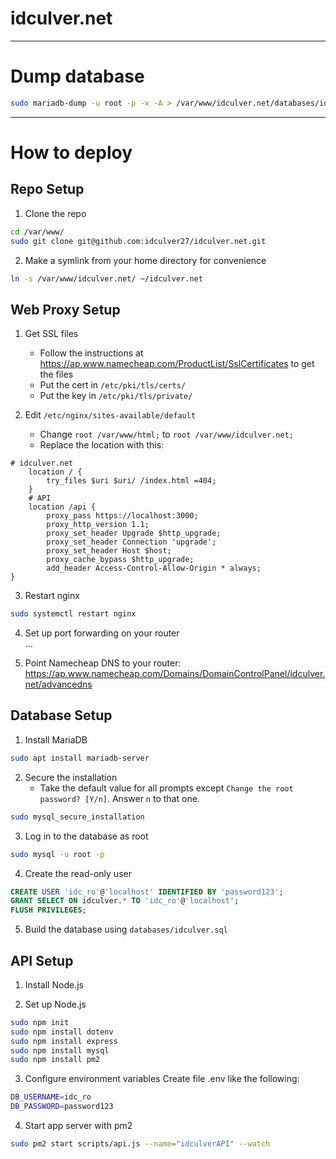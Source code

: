 # idculver.net

---

# Dump database

```bash
sudo mariadb-dump -u root -p -x -A > /var/www/idculver.net/databases/idculver.sql
```

---

# How to deploy

## Repo Setup
1. Clone the repo
```bash
cd /var/www/
sudo git clone git@github.com:idculver27/idculver.net.git
```

2. Make a symlink from your home directory for convenience
```bash
ln -s /var/www/idculver.net/ ~/idculver.net
```

## Web Proxy Setup
1. Get SSL files
	- Follow the instructions at https://ap.www.namecheap.com/ProductList/SslCertificates to get the files
	- Put the cert in `/etc/pki/tls/certs/`
	- Put the key in `/etc/pki/tls/private/`

2. Edit `/etc/nginx/sites-available/default`
	- Change `root /var/www/html;` to `root /var/www/idculver.net;`
	- Replace the location with this:
```
# idculver.net
	location / {
		try_files $uri $uri/ /index.html =404;
	}
	# API
	location /api {
		proxy_pass https://localhost:3000;
		proxy_http_version 1.1;
		proxy_set_header Upgrade $http_upgrade;
		proxy_set_header Connection 'upgrade';
		proxy_set_header Host $host;
		proxy_cache_bypass $http_upgrade;
		add_header Access-Control-Allow-Origin * always;
}
```

3. Restart nginx
```bash
sudo systemctl restart nginx
```

4. Set up port forwarding on your router  
...

5. Point Namecheap DNS to your router: https://ap.www.namecheap.com/Domains/DomainControlPanel/idculver.net/advancedns

## Database Setup
1. Install MariaDB
```bash
sudo apt install mariadb-server
```

2. Secure the installation
	- Take the default value for all prompts except `Change the root password? [Y/n]`. Answer `n` to that one.
```bash
sudo mysql_secure_installation
```

3. Log in to the database as root
```bash
sudo mysql -u root -p
```

4. Create the read-only user
```sql
CREATE USER 'idc_ro'@'localhost' IDENTIFIED BY 'password123';
GRANT SELECT ON idculver.* TO 'idc_ro'@'localhost';
FLUSH PRIVILEGES;
```

5. Build the database using `databases/idculver.sql`

## API Setup
1. Install Node.js

2. Set up Node.js
```bash
sudo npm init
sudo npm install dotenv
sudo npm install express
sudo npm install mysql
sudo npm install pm2
```

3. Configure environment variables
Create file .env like the following:
```bash
DB_USERNAME=idc_ro
DB_PASSWORD=password123
```

4. Start app server with pm2
```bash
sudo pm2 start scripts/api.js --name="idculverAPI" --watch
```
